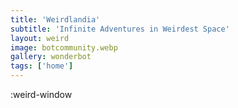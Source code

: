 ```yaml
---
title: 'Weirdlandia'
subtitle: 'Infinite Adventures in Weirdest Space'
layout: weird
image: botcommunity.webp
gallery: wonderbot
tags: ['home']
---
```

:weird-window